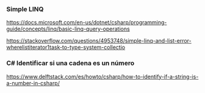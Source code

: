 


### Simple LINQ 
https://docs.microsoft.com/en-us/dotnet/csharp/programming-guide/concepts/linq/basic-linq-query-operations

https://stackoverflow.com/questions/4953748/simple-linq-and-list-error-wherelistiterator1task-to-type-system-collectio

### C# Identificar si una cadena es un número
https://www.delftstack.com/es/howto/csharp/how-to-identify-if-a-string-is-a-number-in-csharp/